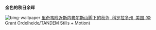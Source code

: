 
**金色的秋日余晖**

![bing-wallpaper](https://www.bing.com/th?id=OHR.RidgwayAspens_ZH-CN8735375502_1920x1080.jpg)
[里奇韦附近斯内弗尔斯山脚下的秋色, 科罗拉多州, 美国 (© Grant Ordelheide/TANDEM Stills + Motion)](https://www.bing.com/search?q=%E7%A7%91%E7%BD%97%E6%8B%89%E5%A4%9A%E5%B7%9E&amp;form=hpcapt&amp;mkt=zh-cn)
  